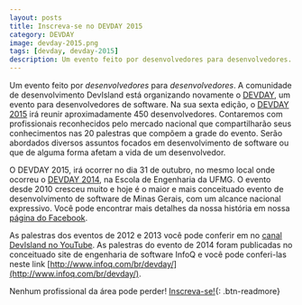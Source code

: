 ```yaml
---
layout: posts
title: Inscreva-se no DEVDAY 2015
category: DEVDAY
image: devday-2015.png
tags: [devday, devday-2015]
description: Um evento feito por desenvolvedores para desenvolvedores.
---
```


Um evento feito por *desenvolvedores* para *desenvolvedores*.
A comunidade de desenvolvimento DevIsland está organizando novamente o [DEVDAY](http://devday.devisland.com), um evento para desenvolvedores de software.
Na sua sexta edição, o [DEVDAY 2015](http://devday.devisland.com) irá reunir aproximadamente 450 desenvolvedores.
Contaremos com profissionais reconhecidos pelo mercado nacional que compartilharão seus conhecimentos nas 20 palestras que compõem a grade do evento.
Serão abordados diversos assuntos focados em desenvolvimento de software ou que de alguma forma afetam a vida de um desenvolvedor.

O DEVDAY 2015, irá ocorrer no dia 31 de outubro, no mesmo local onde ocorreu o [DEVDAY 2014](http://devday.devisland.com/2014), na Escola de Engenharia da UFMG.
O evento desde 2010 cresceu muito e hoje é o maior e mais conceituado evento de desenvolvimento de software de Minas Gerais, com um alcance nacional expressivo.
Você pode encontrar mais detalhes da nossa história em nossa [página do Facebook](http://facebook.com/DevIsland).

As palestras dos eventos de 2012 e 2013 você pode conferir em no [canal DevIsland no YouTube](http://youtube.com/DevIsland).
As palestras do evento de 2014 foram publicadas no conceituado site de engenharia de software InfoQ e você pode conferi-las neste link [http://www.infoq.com/br/devday/](http://www.infoq.com/br/devday/).

Nenhum profissional da área pode perder! [Inscreva-se!](http://devday.devisland.com){: .btn-readmore}
